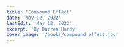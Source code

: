 ```yaml
---
title: "Compound Effect"
date: 'May 12, 2022'
lastEdit: 'May 12, 2022'
excerpt: 'By Darren Hardy'
cover_image: '/books/compound_effect.jpg'
---
```


